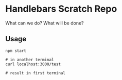 # Handlebars Scratch Repo
What can we do? What will be done?

## Usage
```
npm start

# in another terminal
curl localhost:3000/test

# result in first terminal
```